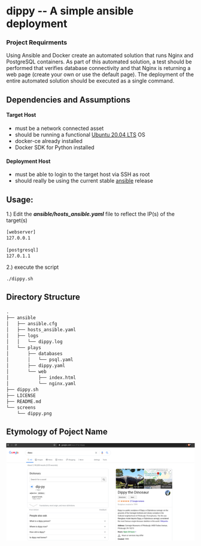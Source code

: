 # dippy  -- A simple ansible deployment


### Project Requirments
Using Ansible and Docker create an automated solution that runs Nginx and PostgreSQL containers. As part of this automated solution, a test should be performed that verifies database connectivity and that Nginx is returning a web page (create your own or use the default page). The deployment of the entire automated solution should be executed as a single command.
 

Dependencies and Assumptions
------------------------------
#### Target Host
- must be a network connected asset
- should be running a functional [Ubuntu 20.04 LTS](https://ubuntu.com/download/server) OS
- docker-ce already installed
- Docker SDK for Python installed
#### Deployment Host
- must be able to login to the target host via SSH as root
- should really be using the current stable [ansible](https://docs.ansible.com/ansible/latest/installation_guide/intro_installation.html) release

Usage:
-------------------------------
1.) Edit the _**ansible/hosts_ansible.yaml**_ file to reflect the IP(s) of the target(s)
```
[webserver]
127.0.0.1

[postgresql]
127.0.1.1
```
2.) execute the script
``` 
./dippy.sh
```


Directory Structure
----------------------------
```
.
├── ansible
│   ├── ansible.cfg
│   ├── hosts_ansible.yaml
│   ├── logs
│   │   └── dippy.log
│   └── plays
│       ├── databases
│       │   └── psql.yaml
│       ├── dippy.yaml
│       └── web
│           ├── index.html
│           └── nginx.yaml
├── dippy.sh
├── LICENSE
├── README.md
└── screens
    └── dippy.png
```

Etymology of Poject Name
------------------------------

![preview1](screens/dippy.png)

